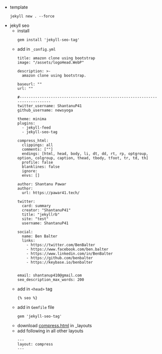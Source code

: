 * template
  ```
  jekyll new . --force
  ```
* jekyll seo
  *  install
      ```
      gem install 'jekyll-seo-tag'
  
      ```
  *  add in `_config.yml`
      ```
      title: amazon clone using bootstrap
      image: "/assets/logoHead.WebP"
      
      description: >-
        amazon clone using bootstrap.
      
      baseurl: ""
      url: ""
      
      #-----------------------------------------------------------------------------
      twitter_username: ShantanuP41
      github_username: newsyoga
      
      theme: minima
      plugins:
        - jekyll-feed
        - jekyll-seo-tag
      
      compress_html:
        clippings: all
        comments: [""]
        endings: [html, head, body, li, dt, dd, rt, rp, optgroup, option, colgroup, caption, thead, tbody, tfoot, tr, td, th]
        profile: false
        blanklines: false
        ignore:
        envs: []
      
      author: Shantanu Pawar
      author:
        url: https://pawar41.tech/
      
      twitter:
        card: summary
        creator: "ShantanuP41"
        title: "jekyllrb"
        site: "test"
        username: ShantanuP41
      
      social:
        name: Ben Balter
        links:
          - https://twitter.com/BenBalter
          - https://www.facebook.com/ben.balter
          - https://www.linkedin.com/in/BenBalter
          - https://github.com/benbalter
          - https://keybase.io/benbalter
      
      
      email: shantanup410@gmail.com
      seo_description_max_words: 200
  
      ```
  *  add in `<head>` tag
      ```
      {% seo %}
  
      ```
  *  add in `Gemfile` file
      ```
      gem 'jekyll-seo-tag'
  
      ```
  * download [compress.html](https://raw.githubusercontent.com/newsyoga/-/main/_layouts/compress.html) in _layouts
  * add following in all other layouts
    ```
    ---
    layout: compress
    ---
    ```
